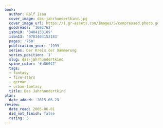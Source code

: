 ```yaml
---
book:
  author: Ralf Isau
  cover_image: das-jahrhundertkind.jpg
  cover_image_url: https://i.gr-assets.com/images/S/compressed.photo.goodreads.com/books/1186999220l/1692762._SX318_.jpg
  goodreads: '1692762'
  isbn10: '3404153189'
  isbn13: '9783404153183'
  pages: '750'
  publication_year: '1999'
  series: Der Kreis der Dämmerung
  series_position: '1'
  slug: das-jahrhundertkind
  spine_color: '#a86047'
  tags:
  - fantasy
  - five-stars
  - german
  - urban-fantasy
  title: Das Jahrhundertkind
plan:
  date_added: '2015-06-28'
review:
  date_read: 2005-06-01
  did_not_finish: false
  rating: 5
---
```

